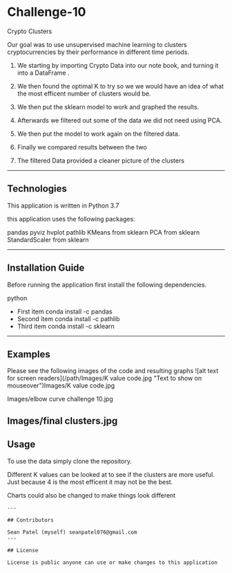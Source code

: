 # Challenge-10

Crypto Clusters 

Our goal was to use unsupervised machine learning to clusters cryptocurrencies by their performance in different time periods.

1. We starting by importing Crypto Data into our note book, and turning it into a DataFrame .

2. We then found the optimal K to try so we we would have an idea of what the most efficent number of clusters would be.

3. We then put the sklearn model to work and graphed the results. 

4. Afterwards we filtered out some of the data we did not need using PCA.

5. We then put the model to work again on the filtered data.

6. Finally we compared results between the two

7. The filtered Data provided a cleaner picture of the clusters 




---

## Technologies
This application is written in Python 3.7

this application uses the following packages:
 
pandas
pyviz hvplot
pathlib
KMeans from sklearn 
PCA from sklearn
StandardScaler from sklearn

---

## Installation Guide

Before running the application first install the following dependencies.

python
- First item  conda install -c pandas
- Second item conda install -c pathlib
- Third item conda install -c sklearn
 


---

## Examples

Please see the following images of the code and resulting graphs 
![alt text for screen readers](/path/Images/K value code.jpg
 "Text to show on mouseover")Images/K value code.jpg

Images/elbow curve challenge 10.jpg

Images/final clusters.jpg
---

## Usage

To use the data simply clone the repository.

Different K values can be looked at to see if the clusters are more useful. Just because 4 is the most efficent it may not be the best.

Charts could also be changed to make things look different  
```
---

## Contributors

Sean Patel (myself) seanpatel076@gmail.com
---

## License

License is public anyone can use or make changes to this application
